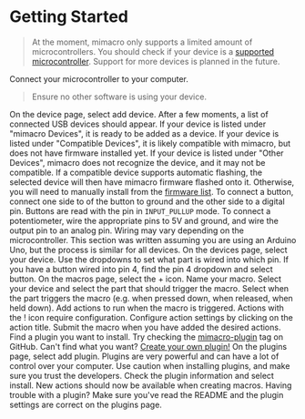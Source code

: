 # Getting Started

> At the moment, mimacro only supports a limited amount of microcontrollers.
> You should check if your device is a [supported microcontroller](Supported-Microcontrollers.md).
> Support for more devices is planned in the future.

<procedure title="Setting Up A Device" collapsible="true">
<step>
Connect your microcontroller to your computer.

> Ensure no other software is using your device.
</step>
<step>
On the device page, select add device.
After a few moments, a list of connected USB devices should appear.
</step>
<step>
If your device is listed under "mimacro Devices", it is ready to be added as a device.
If your device is listed under "Compatible Devices", it is likely compatible with mimacro, but does not have firmware installed yet.
If your device is listed under "Other Devices", mimacro does not recognize the device, and it may not be compatible.
<tip>
If a compatible device supports automatic flashing, the selected device will then have mimacro firmware flashed onto it.
Otherwise, you will need to manually install from the <a href="Firmware-List.md">firmware list</a>.
</tip>
</step>
</procedure>

<procedure title="Wiring A Device" collapsible="true" >
<step>
To connect a button, connect one side to of the button to ground and the other side to a digital pin.
Buttons are read with the pin in <code>INPUT_PULLUP</code> mode.
</step>
<step>
To connect a potentiometer, wire the appropriate pins to 5V and ground, and wire the output pin to an analog pin.
</step>
<tip>
Wiring may vary depending on the microcontroller. This section was written assuming you are using an Arduino Uno, but the process is similar for all devices.
</tip>
</procedure>

<procedure title="Configuring The Pin Layout" collapsible="true">
<step>
On the devices page, select your device.
</step>
<step>
Use the dropdowns to set what part is wired into which pin.
<tip>
If you have a button wired into pin 4, find the pin 4 dropdown and select button.
</tip>
</step>
</procedure>

<procedure title="Creating A Macro" collapsible="true">
<step>
On the macros page, select the + icon.
</step>
<step>
Name your macro.
</step>
<step>
Select your device and select the part that should trigger the macro. 
</step>
<step>
Select when the part triggers the macro (e.g. when pressed down, when released, when held down).
</step>
<step>
Add actions to run when the macro is triggered.
<warning>
Actions with the ! icon require configuration. Configure action settings by clicking on the action title.
</warning>
</step>
<step>
Submit the macro when you have added the desired actions.
</step>
</procedure>

<procedure title="Extended Functionality With Plugins" collapsible="true">
<step>
Find a plugin you want to install.
<tip>
Try checking the <a href="https://github.com/topics/mimacro-plugin">mimacro-plugin</a> tag on GitHub.
Can't find what you want? <a href="mimacro-Plugins.md">Create your own plugin!</a>
</tip>
</step>
<step>
On the plugins page, select add plugin.
<warning>
Plugins are very powerful and can have a lot of control over your computer.
Use caution when installing plugins, and make sure you trust the developers.
</warning>
</step>
<step>
Check the plugin information and select install.
</step>
<step>
New actions should now be available when creating macros.
<tip>
Having trouble with a plugin?
Make sure you've read the README and the plugin settings are correct on the plugins page.
</tip>
</step>
</procedure>